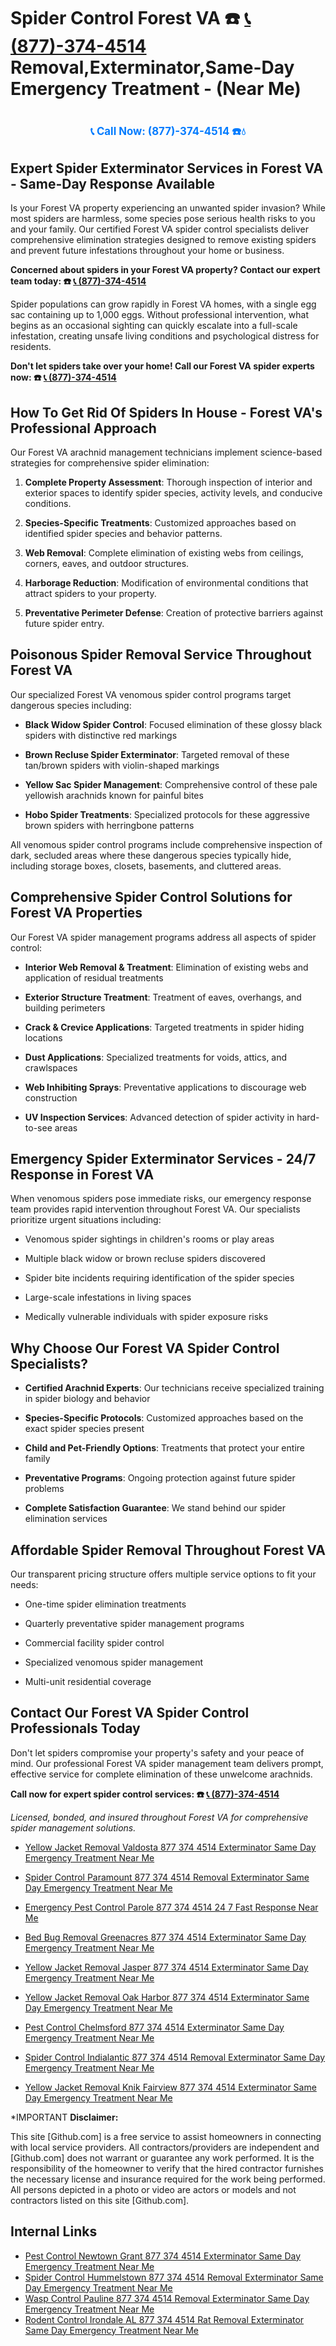 # Spider Control Forest VA ☎️ [📞 (877)-374-4514](https://pest-control-4514.netlify.app) Removal,Exterminator,Same-Day Emergency Treatment - (Near Me)
# 

<p align="center" style="font-size: 1.2em; font-weight: bold; margin: 20px 0;">
  <a href="https://pest-control-4514.netlify.app" target="_blank" style="color: #007BFF; text-decoration: none;">📞 Call Now: (877)-374-4514 ☎️💧</a>
</p>

## Expert Spider Exterminator Services in Forest VA - Same-Day Response Available

Is your Forest VA property experiencing an unwanted spider invasion? While most spiders are harmless, some species pose serious health risks to you and your family. Our certified Forest VA spider control specialists deliver comprehensive elimination strategies designed to remove existing spiders and prevent future infestations throughout your home or business.

**Concerned about spiders in your Forest VA property? Contact our expert team today: ☎️ [📞 (877)-374-4514](https://pest-control-4514.netlify.app)**

Spider populations can grow rapidly in Forest VA homes, with a single egg sac containing up to 1,000 eggs. Without professional intervention, what begins as an occasional sighting can quickly escalate into a full-scale infestation, creating unsafe living conditions and psychological distress for residents.

**Don't let spiders take over your home! Call our Forest VA spider experts now: ☎️ [📞 (877)-374-4514](https://pest-control-4514.netlify.app)**

## How To Get Rid Of Spiders In House - Forest VA's Professional Approach

Our Forest VA arachnid management technicians implement science-based strategies for comprehensive spider elimination:

1. **Complete Property Assessment**: Thorough inspection of interior and exterior spaces to identify spider species, activity levels, and conducive conditions.

2. **Species-Specific Treatments**: Customized approaches based on identified spider species and behavior patterns.

3. **Web Removal**: Complete elimination of existing webs from ceilings, corners, eaves, and outdoor structures.

4. **Harborage Reduction**: Modification of environmental conditions that attract spiders to your property.

5. **Preventative Perimeter Defense**: Creation of protective barriers against future spider entry.

## Poisonous Spider Removal Service Throughout Forest VA

Our specialized Forest VA venomous spider control programs target dangerous species including:

- **Black Widow Spider Control**: Focused elimination of these glossy black spiders with distinctive red markings

- **Brown Recluse Spider Exterminator**: Targeted removal of these tan/brown spiders with violin-shaped markings

- **Yellow Sac Spider Management**: Comprehensive control of these pale yellowish arachnids known for painful bites

- **Hobo Spider Treatments**: Specialized protocols for these aggressive brown spiders with herringbone patterns

All venomous spider control programs include comprehensive inspection of dark, secluded areas where these dangerous species typically hide, including storage boxes, closets, basements, and cluttered areas.

## Comprehensive Spider Control Solutions for Forest VA Properties

Our Forest VA spider management programs address all aspects of spider control:

- **Interior Web Removal & Treatment**: Elimination of existing webs and application of residual treatments

- **Exterior Structure Treatment**: Treatment of eaves, overhangs, and building perimeters

- **Crack & Crevice Applications**: Targeted treatments in spider hiding locations

- **Dust Applications**: Specialized treatments for voids, attics, and crawlspaces

- **Web Inhibiting Sprays**: Preventative applications to discourage web construction

- **UV Inspection Services**: Advanced detection of spider activity in hard-to-see areas

## Emergency Spider Exterminator Services - 24/7 Response in Forest VA

When venomous spiders pose immediate risks, our emergency response team provides rapid intervention throughout Forest VA. Our specialists prioritize urgent situations including:

- Venomous spider sightings in children's rooms or play areas

- Multiple black widow or brown recluse spiders discovered

- Spider bite incidents requiring identification of the spider species

- Large-scale infestations in living spaces

- Medically vulnerable individuals with spider exposure risks

## Why Choose Our Forest VA Spider Control Specialists?

- **Certified Arachnid Experts**: Our technicians receive specialized training in spider biology and behavior

- **Species-Specific Protocols**: Customized approaches based on the exact spider species present

- **Child and Pet-Friendly Options**: Treatments that protect your entire family

- **Preventative Programs**: Ongoing protection against future spider problems

- **Complete Satisfaction Guarantee**: We stand behind our spider elimination services

## Affordable Spider Removal Throughout Forest VA

Our transparent pricing structure offers multiple service options to fit your needs:

- One-time spider elimination treatments

- Quarterly preventative spider management programs

- Commercial facility spider control

- Specialized venomous spider management

- Multi-unit residential coverage

## Contact Our Forest VA Spider Control Professionals Today

Don't let spiders compromise your property's safety and your peace of mind. Our professional Forest VA spider management team delivers prompt, effective service for complete elimination of these unwelcome arachnids.

**Call now for expert spider control services: ☎️ [📞 (877)-374-4514](https://pest-control-4514.netlify.app)**

*Licensed, bonded, and insured throughout Forest VA for comprehensive spider management solutions.*


- [Yellow Jacket Removal Valdosta 877 374 4514 Exterminator Same Day Emergency Treatment Near Me](https://github.com/allyoucaneatsushiin/plumbing-texas/blob/main/Yellow-Jacket-Removal-Valdosta-877-374-4514-Exterminator-Same-Day-Emergency-Treatment-Near-Me.md)
- [Spider Control Paramount 877 374 4514 Removal Exterminator Same Day Emergency Treatment Near Me](https://github.com/allyoucaneatsushiin/plumbing-texas/blob/main/Spider-Control-Paramount-877-374-4514-Removal-Exterminator-Same-Day-Emergency-Treatment-Near-Me.md)
- [Emergency Pest Control Parole 877 374 4514 24 7 Fast Response Near Me](https://github.com/allyoucaneatsushiin/plumbing-texas/blob/main/Emergency-Pest-Control-Parole-877-374-4514-24-7-Fast-Response-Near-Me.md)


- [Bed Bug Removal Greenacres 877 374 4514 Exterminator Same Day Emergency Treatment Near Me](https://github.com/allyoucaneatsushiin/plumbing-texas/blob/main/Bed-Bug-Removal-Greenacres-877-374-4514-Exterminator-Same-Day-Emergency-Treatment-Near-Me.md)
- [Yellow Jacket Removal Jasper 877 374 4514 Exterminator Same Day Emergency Treatment Near Me](https://github.com/allyoucaneatsushiin/plumbing-texas/blob/main/Yellow-Jacket-Removal-Jasper-877-374-4514-Exterminator-Same-Day-Emergency-Treatment-Near-Me.md)
- [Yellow Jacket Removal Oak Harbor 877 374 4514 Exterminator Same Day Emergency Treatment Near Me](https://github.com/allyoucaneatsushiin/plumbing-texas/blob/main/Yellow-Jacket-Removal-Oak-Harbor-877-374-4514-Exterminator-Same-Day-Emergency-Treatment-Near-Me.md)


- [Pest Control Chelmsford 877 374 4514 Exterminator Same Day Emergency Treatment Near Me](https://github.com/allyoucaneatsushiin/plumbing-texas/blob/main/Pest-Control-Chelmsford-877-374-4514-Exterminator-Same-Day-Emergency-Treatment-Near-Me.md)
- [Spider Control Indialantic 877 374 4514 Removal Exterminator Same Day Emergency Treatment Near Me](https://github.com/allyoucaneatsushiin/plumbing-texas/blob/main/Spider-Control-Indialantic-877-374-4514-Removal-Exterminator-Same-Day-Emergency-Treatment-Near-Me.md)
- [Yellow Jacket Removal Knik Fairview 877 374 4514 Exterminator Same Day Emergency Treatment Near Me](https://github.com/allyoucaneatsushiin/plumbing-texas/blob/main/Yellow-Jacket-Removal-Knik-Fairview-877-374-4514-Exterminator-Same-Day-Emergency-Treatment-Near-Me.md)


*IMPORTANT **Disclaimer:**  

This site [Github.com] is a free service to assist homeowners in connecting with local service providers. All contractors/providers are independent and [Github.com] does not warrant or guarantee any work performed. It is the responsibility of the homeowner to verify that the hired contractor furnishes the necessary license and insurance required for the work being performed. All persons depicted in a photo or video are actors or models and not contractors listed on this site [Github.com].


## Internal Links
- [Pest Control Newtown Grant 877 374 4514 Exterminator Same Day Emergency Treatment Near Me](https://github.com/allyoucaneatsushiin/plumbing-texas/blob/main/Pest-Control-Newtown-Grant-877-374-4514-Exterminator-Same-Day-Emergency-Treatment-Near-Me.md)
- [Spider Control Hummelstown 877 374 4514 Removal Exterminator Same Day Emergency Treatment Near Me](https://github.com/allyoucaneatsushiin/plumbing-texas/blob/main/Spider-Control-Hummelstown-877-374-4514-Removal-Exterminator-Same-Day-Emergency-Treatment-Near-Me.md)
- [Wasp Control Pauline 877 374 4514 Removal Exterminator Same Day Emergency Treatment Near Me](https://github.com/allyoucaneatsushiin/plumbing-texas/blob/main/Wasp-Control-Pauline-877-374-4514-Removal-Exterminator-Same-Day-Emergency-Treatment-Near-Me.md)
- [Rodent Control Irondale AL 877 374 4514 Rat Removal Exterminator Same Day Emergency Treatment Near Me](https://github.com/allyoucaneatsushiin/plumbing-texas/blob/main/Rodent-Control-Irondale-AL-877-374-4514-Rat-Removal-Exterminator-Same-Day-Emergency-Treatment-Near-Me.md)
